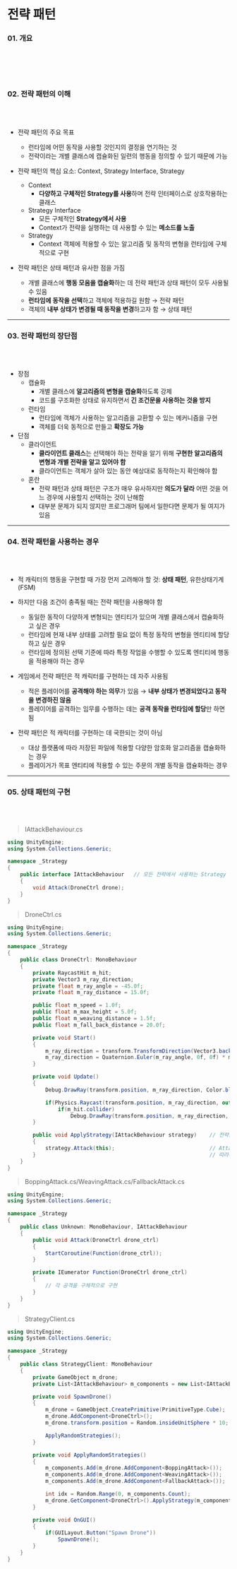 전략 패턴
===

### 01. 개요
<br></br>
------------------------------

### 02. 전략 패턴의 이해
<br></br>

* 전략 패턴의 주요 목표
    + 런타임에 어떤 동작을 사용할 것인지의 결정을 연기하는 것
    + 전략이라는 개별 클래스에 캡슐화된 일련의 행동을 정의할 수 있기 때문에 가능

* 전략 패턴의 핵심 요소: Context, Strategy Interface, Strategy
    + Context
        - **다양하고 구체적인 Strategy를 사용**하며 전략 인터페이스로 상호작용하는 클래스
    + Strategy Interface
        - 모든 구체적인 **Strategy에서 사용**
        - Context가 전략을 실행하는 데 사용할 수 있는 **메소드를 노출**
    + Strategy
        - Context 객체에 적용할 수 있는 알고리즘 및 동작의 변형을 런타임에 구체적으로 구현

* 전략 패턴은 상태 패턴과 유사한 점을 가짐
    + 개별 클래스에 **행동 모음을 캡슐화**하는 데 전략 패턴과 상태 패턴이 모두 사용될 수 있음
    + **런타임에 동작을 선택**하고 객체에 적용하길 원함 → 전략 패턴
    + 객체의 **내부 상태가 변경될 때 동작을 변경**하고자 함 → 상태 패턴
------------------------------

### 03. 전략 패턴의 장단점
<br></br>

* 장점
    + 캡슐화
        - 개별 클래스에 **알고리즘의 변형을 캡슐화**하도록 강제
        - 코드를 구조화한 상태로 유지하면서 **긴 조건문을 사용하는 것을 방지**
    + 런타임
        - 런타임에 객체가 사용하는 알고리즘을 교환할 수 있는 메커니즘을 구현
        - 객체를 더욱 동적으로 만들고 **확장도 가능**
* 단점
    + 클라이언트
        - **클라이언트 클래스**는 선택해야 하는 전략을 알기 위해 **구현한 알고리즘의 변형과 개별 전략을 알고 있어야 함**
        - 클라이언트는 객체가 살아 있는 동안 예상대로 동작하는지 확인해야 함
    + 혼란
        - 전략 패턴과 상태 패턴은 구조가 매우 유사하지만 **의도가 달라** 어떤 것을 어느 경우에 사용할지 선택하는 것이 난해함
        - 대부분 문제가 되지 않지만 프로그래머 팀에서 일한다면 문제가 될 여지가 있음
------------------------------

### 04. 전략 패턴을 사용하는 경우
<br></br>

* 적 캐릭터의 행동을 구현할 때 가장 먼저 고려해야 할 것: **상태 패턴**, 유한상태기계(FSM)

* 하지만 다음 조건이 충족될 때는 전략 패턴을 사용해야 함
    + 동일한 동작이 다양하게 변형되는 엔티티가 있으며 개별 클래스에서 캡슐화하고 싶은 경우
    + 런타임에 현재 내부 상태를 고려할 필요 없이 특정 동작의 변형을 엔티티에 할당하고 싶은 경우
    + 런타임에 정의된 선택 기준에 따라 특정 작업을 수행할 수 있도록 엔티티에 행동을 적용해야 하는 경우

* 게임에서 전략 패턴은 적 캐릭터를 구현하는 데 자주 사용됨
    + 적은 플레이어를 **공격해야 하는 의무**가 있음 → **내부 상태가 변경되었다고 동작을 변경하진 않음**
    + 플레이어를 공격하는 임무를 수행하는 데는 **공격 동작을 런타임에 할당**만 하면 됨

* 전략 패턴은 적 캐릭터를 구현하는 데 국한되는 것이 아님
    + 대상 플랫폼에 따라 저장된 파일에 적용할 다양한 암호화 알고리즘을 캡슐화하는 경우
    + 플레이거가 목표 엔티티에 적용할 수 있는 주문의 개별 동작을 캡슐화하는 경우
------------------------------

### 05. 상태 패턴의 구현
<br></br>

> IAttackBehaviour.cs
```C#
using UnityEngine;
using System.Collections.Generic;

namespace _Strategy
{
    public interface IAttackBehaviour   // 모든 전략에서 사용하는 Strategy Interface이다.
    {
        void Attack(DroneCtrl drone);
    }
}
```

> DroneCtrl.cs
```C#
using UnityEngine;
using System.Collections.Generic;

namespace _Strategy
{
    public class DroneCtrl: MonoBehaviour
    {
        private RaycastHit m_hit;
        private Vector3 m_ray_direction;
        private float m_ray_angle = -45.0f;
        private float m_ray_distance = 15.0f;

        public float m_speed = 1.0f;
        public float m_max_height = 5.0f;
        public float m_weaving_distance = 1.5f;
        public float m_fall_back_distance = 20.0f;

        private void Start()
        {
            m_ray_direction = transform.TransformDirection(Vector3.back) * m_ray_distance;
            m_ray_direction = Quaternion.Euler(m_ray_angle, 0f, 0f) * m_ray_direction;
        }

        private void Update()
        {
            Debug.DrawRay(transform.position, m_ray_direction, Color.blue);

            if(Physics.Raycast(transform.position, m_ray_direction, out _hit, m_ray_distance))
                if(m_hit.collider)
                    Debug.DrawRay(transform.position, m_ray_direction, Color.green);
        }

        public void ApplyStrategy(IAttackBehaviour strategy)    // 전략을 실행할 때 런타임에
        {
            strategy.Attack(this);                              // Attack()을 호출하기만 하면 됨
        }                                                       // 따라서 Drone 객체는 인터페이스만 인식하면 됨
    }
}
```

> BoppingAttack.cs/WeavingAttack.cs/FallbackAttack.cs
```C#
using UnityEngine;
using System.Collections.Generic;

namespace _Strategy
{
    public class Unknown: MonoBehaviour, IAttackBehaviour
    {
        public void Attack(DroneCtrl drone_ctrl)
        {
            StartCoroutine(Function(drone_ctrl));
        }

        private IEumerator Function(DroneCtrl drone_ctrl)
        {
            // 각 공격을 구체적으로 구현
        } 
    }
}
```

> StrategyClient.cs
```C#
using UnityEngine;
using System.Collections.Generic;

namespace _Strategy
{
    public class StrategyClient: MonoBehaviour
    {
        private GameObject m_drone;
        private List<IAttackBehaviour> m_components = new List<IAttackBehaviour>();

        private void SpawnDrone()
        {
            m_drone = GameObject.CreatePrimitive(PrimitiveType.Cube);
            m_drone.AddComponent<DroneCtrl>();
            m_drone.transform.position = Random.insideUnitSphere * 10;

            ApplyRandomStrategies();
        }

        private void ApplyRandomStrategies()
        {
            m_components.Add(m_drone.AddComponent<BoppingAttack>());
            m_components.Add(m_drone.AddComponent<WeavingAttack>());
            m_components.Add(m_drone.AddComponent<FallbackAttack>());

            int idx = Random.Range(0, m_components.Count);
            m_drone.GetComponent<DroneCtrl>().ApplyStrategy(m_components[idx]);
        }

        private void OnGUI()
        {
            if(GUILayout.Button("Spawn Drone"))
                SpawnDrone();
        }
    }
}
```
